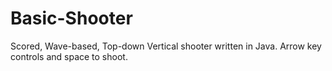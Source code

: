 # Basic-Shooter

Scored, Wave-based, Top-down Vertical shooter written in Java. Arrow key controls and space to shoot.
